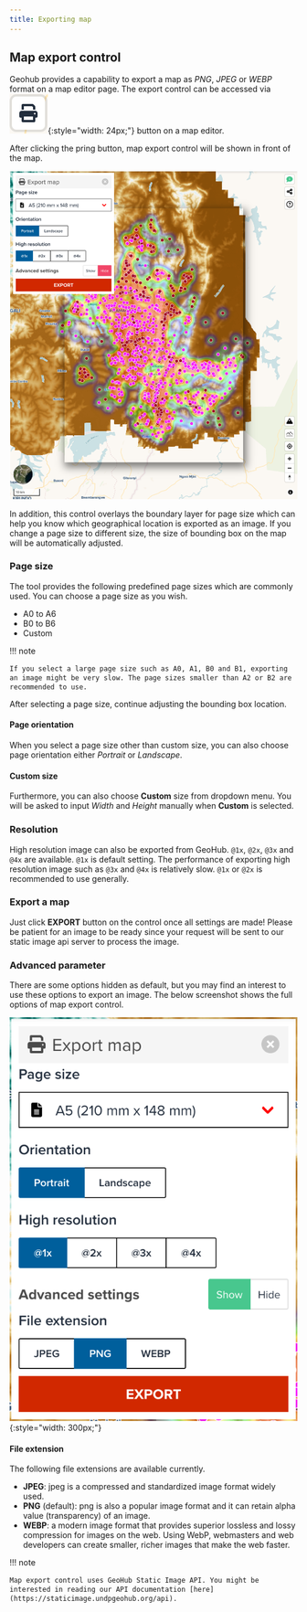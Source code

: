 ```yaml
---
title: Exporting map
---
```


## Map export control

Geohub provides a capability to export a map as _PNG_, _JPEG_ or _WEBP_ format on a map editor page. The export control can be accessed via ![export_map_1.png](../assets/sharing/export_map_1.png){:style="width: 24px;"} button on a map editor.

After clicking the pring button, map export control will be shown in front of the map.

![Map export control in GeoHub](../assets/sharing/export_map_2.png)

In addition, this control overlays the boundary layer for page size which can help you know which geographical location is exported as an image. If you change a page size to different size, the size of bounding box on the map will be automatically adjusted.

### Page size

The tool provides the following predefined page sizes which are commonly used. You can choose a page size as you wish.

- A0 to A6
- B0 to B6
- Custom

!!! note

    If you select a large page size such as A0, A1, B0 and B1, exporting an image might be very slow. The page sizes smaller than A2 or B2 are recommended to use.

After selecting a page size, continue adjusting the bounding box location.

#### Page orientation

When you select a page size other than custom size, you can also choose page orientation either _Portrait_ or _Landscape_.

#### Custom size

Furthermore, you can also choose **Custom** size from dropdown menu. You will be asked to input _Width_ and _Height_ manually when **Custom** is selected.

### Resolution

High resolution image can also be exported from GeoHub. `@1x`, `@2x`, `@3x` and `@4x` are available. `@1x` is default setting. The performance of exporting high resolution image such as `@3x` and `@4x` is relatively slow. `@1x` or `@2x` is recommended to use generally.

### Export a map

Just click **EXPORT** button on the control once all settings are made! Please be patient for an image to be ready since your request will be sent to our static image api server to process the image.

### Advanced parameter

There are some options hidden as default, but you may find an interest to use these options to export an image. The below screenshot shows the full options of map export control.

![All options of map export control](../assets/sharing/export_map_3.png){:style="width: 300px;"}

#### File extension

The following file extensions are available currently.

- **JPEG**: jpeg is a compressed and standardized image format widely used.
- **PNG** (default): png is also a popular image format and it can retain alpha value (transparency) of an image.
- **WEBP**: a modern image format that provides superior lossless and lossy compression for images on the web. Using WebP, webmasters and web developers can create smaller, richer images that make the web faster.

!!! note

    Map export control uses GeoHub Static Image API. You might be interested in reading our API documentation [here](https://staticimage.undpgeohub.org/api).
